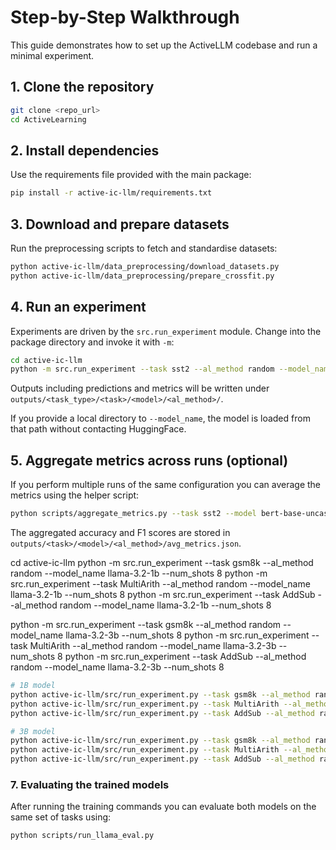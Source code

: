 # Step-by-Step Walkthrough

This guide demonstrates how to set up the ActiveLLM codebase and run a minimal experiment.

## 1. Clone the repository

```bash
git clone <repo_url>
cd ActiveLearning
```

## 2. Install dependencies

Use the requirements file provided with the main package:

```bash
pip install -r active-ic-llm/requirements.txt
```

## 3. Download and prepare datasets

Run the preprocessing scripts to fetch and standardise datasets:

```bash
python active-ic-llm/data_preprocessing/download_datasets.py
python active-ic-llm/data_preprocessing/prepare_crossfit.py
```

## 4. Run an experiment

Experiments are driven by the `src.run_experiment` module. Change into the package directory and invoke it with `-m`:

```bash
cd active-ic-llm
python -m src.run_experiment --task sst2 --al_method random --model_name bert-base-uncased --num_shots 8
```

Outputs including predictions and metrics will be written under `outputs/<task_type>/<task>/<model>/<al_method>/`.

If you provide a local directory to `--model_name`, the model is loaded from
that path without contacting HuggingFace.

## 5. Aggregate metrics across runs (optional)

If you perform multiple runs of the same configuration you can average the metrics using the helper script:

```bash
python scripts/aggregate_metrics.py --task sst2 --model bert-base-uncased --al_method random
```

The aggregated accuracy and F1 scores are stored in `outputs/<task>/<model>/<al_method>/avg_metrics.json`.

cd active-ic-llm
python -m src.run_experiment --task gsm8k --al_method random --model_name llama-3.2-1b --num_shots 8
python -m src.run_experiment --task MultiArith --al_method random --model_name llama-3.2-1b --num_shots 8
python -m src.run_experiment --task AddSub --al_method random --model_name llama-3.2-1b --num_shots 8

python -m src.run_experiment --task gsm8k --al_method random --model_name llama-3.2-3b --num_shots 8
python -m src.run_experiment --task MultiArith --al_method random --model_name llama-3.2-3b --num_shots 8
python -m src.run_experiment --task AddSub --al_method random --model_name llama-3.2-3b --num_shots 8

```bash
# 1B model
python active-ic-llm/src/run_experiment.py --task gsm8k --al_method random --model_name llama-3.2-1b --num_shots 8
python active-ic-llm/src/run_experiment.py --task MultiArith --al_method random --model_name llama-3.2-1b --num_shots 8
python active-ic-llm/src/run_experiment.py --task AddSub --al_method random --model_name llama-3.2-1b --num_shots 8

# 3B model
python active-ic-llm/src/run_experiment.py --task gsm8k --al_method random --model_name llama-3.2-3b --num_shots 8
python active-ic-llm/src/run_experiment.py --task MultiArith --al_method random --model_name llama-3.2-3b --num_shots 8
python active-ic-llm/src/run_experiment.py --task AddSub --al_method random --model_name llama-3.2-3b --num_shots 8
```


### 7. Evaluating the trained models

After running the training commands you can evaluate both models on the same set of tasks using:

```bash
python scripts/run_llama_eval.py
```

